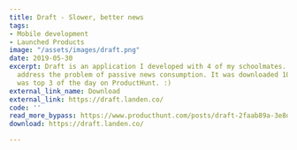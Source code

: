 ```yaml
---
title: Draft - Slower, better news
tags:
- Mobile development
- Launched Products
image: "/assets/images/draft.png"
date: 2019-05-30
excerpt: Draft is an application I developed with 4 of my schoolmates. It aims to
  address the problem of passive news consumption. It was downloaded 1000+ times and
  was top 3 of the day on ProductHunt. :)
external_link_name: Download
external_link: https://draft.landen.co/
code: ''
read_more_bypass: https://www.producthunt.com/posts/draft-2faab89a-3e8d-4d42-ada3-73d69511104f
download: https://draft.landen.co/

---
```

